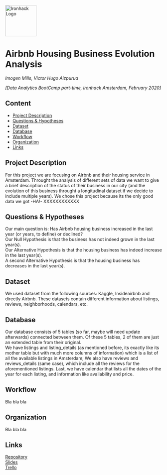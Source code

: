 <img src="https://bit.ly/2VnXWr2" alt="Ironhack Logo" width="100"/>

# Airbnb Housing Business Evolution Analysis
*Imogen Mills, Victor Hugo Aizpurua*

*[Data Analytics BootCamp part-time, Ironhack Amsterdam, February 2020]*

## Content
- [Project Description](#project-description)
- [Questions & Hypotheses](#questions-hypotheses)
- [Dataset](#dataset)
- [Database](#database)
- [Workflow](#workflow)
- [Organization](#organization)
- [Links](#links)


## Project Description
For this project we are focusing on Airbnb and their housing service in Amsterdam. Throught the analysis of different sets of data we want to give a brief description of the status of their business in our city (and the evolution of this business throught a longitudinal dataset if we decide to include multiple years). We chose this project because its the only good data we got -HA!- XXXXXXXXXXXX

## Questions & Hypotheses
<!-- What are the questions you would like to answer with your analysis? What did you feel were the answers to those questions before answering them with data? -->
Our main question is: Has Airbnb housing business increased in the last year (or years, to define) or declined?  
Our Null Hypothesis is that the business has not indeed grown in the last year(s).  
Our Alternative Hypothesis is that the housing business has indeed increase in the last year(s).  
A second Alternative Hypothesis is that the housing business has decreases in the last year(s).

<!-- We cannot talk much about the quality of the service since the reviews dont have any points, its just the text :( -->
## Dataset
We used dataset from the following sources: Kaggle, Insideairbnb and directly Airbnb.
These datasets contain different information about listings, reviews, neighborhoods, calendars, etc.

## Database
Our database consists of 5 tables (so far, maybe will need update afterwards) connected between them. Of these 5 tables, 2 of them are just an extended table from their original.  
We have listings and listing_details (as mentioned before, its exactly like its mother table but with much more columns of information) which is a list of all the available listings in Amsterdam; We also have reviews and reviews_details (same case), which include all the reviews for the aforementioned listings. Last, we have calendar that lists all the dates of the year for each listing, and information like availability and price.

## Workflow
<!-- Outline the workflow you used in your project. What are the steps you went through? -->
Bla bla bla

## Organization
<!-- How did you organize your work? Did you use any tools like a kanban board?

What does your repository look like? Explain your folder and file structure. -->
Bla bla bla

## Links
<!-- Include relevant links (that point to google drive or data sources) to your repository, slides, data, database, ERD, and kanban board. Feel free to include any other links associated with your project. -->

[Repository](https://github.com/vaiz-foleon/Project_2_Amsterdam_dataptams2020)  
[Slides](https://slides.com/)  
[Trello](https://trello.com/b/p2i8mqWY/ironhack-project-airbnb)  

